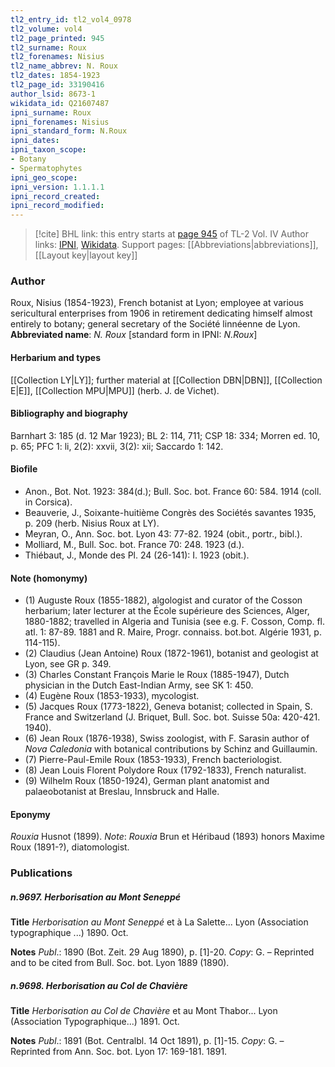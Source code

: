 ```yaml
---
tl2_entry_id: tl2_vol4_0978
tl2_volume: vol4
tl2_page_printed: 945
tl2_surname: Roux
tl2_forenames: Nisius
tl2_name_abbrev: N. Roux
tl2_dates: 1854-1923
tl2_page_id: 33190416
author_lsid: 8673-1
wikidata_id: Q21607487
ipni_surname: Roux
ipni_forenames: Nisius
ipni_standard_form: N.Roux
ipni_dates: 
ipni_taxon_scope: 
- Botany
- Spermatophytes
ipni_geo_scope: 
ipni_version: 1.1.1.1
ipni_record_created: 
ipni_record_modified:
---
```


> [!cite] BHL link: this entry starts at [page 945](https://www.biodiversitylibrary.org/page/33190416) of TL-2 Vol. IV
> Author links: [IPNI](https://www.ipni.org/a/8673-1), [Wikidata](https://www.wikidata.org/wiki/Q21607487). Support pages: [[Abbreviations|abbreviations]], [[Layout key|layout key]]

### Author

Roux, Nisius (1854-1923), French botanist at Lyon; employee at various sericultural enterprises from 1906 in retirement dedicating himself almost entirely to botany; general secretary of the Société linnéenne de Lyon. 
**Abbreviated name**: *N. Roux* \[standard form in IPNI: *N.Roux*\]

#### Herbarium and types

[[Collection LY|LY]]; further material at [[Collection DBN|DBN]], [[Collection E|E]], [[Collection MPU|MPU]] (herb. J. de Vichet).

#### Bibliography and biography

Barnhart 3: 185 (d. 12 Mar 1923); BL 2: 114, 711; CSP 18: 334; Morren ed. 10, p. 65; PFC 1: li, 2(2): xxvii, 3(2): xii; Saccardo 1: 142.

#### Biofile

- Anon., Bot. Not. 1923: 384(d.); Bull. Soc. bot. France 60: 584. 1914 (coll. in Corsica).
- Beauverie, J., Soixante-huitième Congrès des Sociétés savantes 1935, p. 209 (herb. Nisius Roux at LY).
- Meyran, O., Ann. Soc. bot. Lyon 43: 77-82. 1924 (obit., portr., bibl.).
- Molliard, M., Bull. Soc. bot. France 70: 248. 1923 (d.).
- Thiébaut, J., Monde des Pl. 24 (26-141): I. 1923 (obit.).

#### Note (homonymy)

- (1) Auguste Roux (1855-1882), algologist and curator of the Cosson herbarium; later lecturer at the École supérieure des Sciences, Alger, 1880-1882; travelled in Algeria and Tunisia (see e.g. F. Cosson, Comp. fl. atl. 1: 87-89. 1881 and R. Maire, Progr. connaiss. bot.bot. Algérie 1931, p. 114-115).
- (2) Claudius (Jean Antoine) Roux (1872-1961), botanist and geologist at Lyon, see GR p. 349.
- (3) Charles Constant François Marie le Roux (1885-1947), Dutch physician in the Dutch East-Indian Army, see SK 1: 450.
- (4) Eugène Roux (1853-1933), mycologist.
- (5) Jacques Roux (1773-1822), Geneva botanist; collected in Spain, S. France and Switzerland (J. Briquet, Bull. Soc. bot. Suisse 50a: 420-421. 1940).
- (6) Jean Roux (1876-1938), Swiss zoologist, with F. Sarasin author of *Nova Caledonia* with botanical contributions by Schinz and Guillaumin.
- (7) Pierre-Paul-Emile Roux (1853-1933), French bacteriologist.
- (8) Jean Louis Florent Polydore Roux (1792-1833), French naturalist.
- (9) Wilhelm Roux (1850-1924), German plant anatomist and palaeobotanist at Breslau, Innsbruck and Halle.

#### Eponymy

*Rouxia* Husnot (1899). *Note*: *Rouxia* Brun et Héribaud (1893) honors Maxime Roux (1891-?), diatomologist.

### Publications

##### n.9697. Herborisation au Mont Seneppé

**Title**
*Herborisation au Mont Seneppé* et à La Salette... Lyon (Association typographique ...) 1890. Oct.

**Notes**
*Publ*.: 1890 (Bot. Zeit. 29 Aug 1890), p. \[1\]-20. *Copy*: G. – Reprinted and to be cited from Bull. Soc. bot. Lyon 1889 (1890).

##### n.9698. Herborisation au Col de Chavière

**Title**
*Herborisation au Col de Chavière* et au Mont Thabor... Lyon (Association Typographique...) 1891. Oct.

**Notes**
*Publ*.: 1891 (Bot. Centralbl. 14 Oct 1891), p. \[1\]-15. *Copy*: G. – Reprinted from Ann. Soc. bot. Lyon 17: 169-181. 1891.

